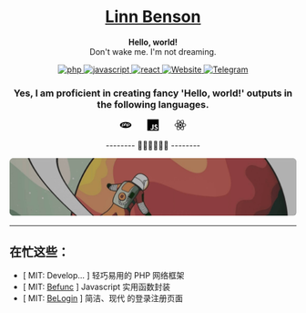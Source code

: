 <h1 align="center">
    <a href="https://github.com/LinnBenson/BeFunc">
        Linn Benson
    </a>
</h1>
<p align="center">
    <strong>Hello, world!</strong>
    <br />
    Don't wake me. I'm not dreaming.
</p>
<p align="center">
    <a href="https://github.com/LinnBenson">
        <img src="https://img.shields.io/badge/study-PHP-blue?style=for-the-badge&logo=php&logoColor=%231f2328&labelColor=%23dafbe1&color=%230969da" alt="php" />
    </a>
    <a href="https://github.com/LinnBenson">
        <img src="https://img.shields.io/badge/study-javascipt-blue?style=for-the-badge&logo=javascript&logoColor=%231f2328&labelColor=%23dafbe1&color=%230969da" alt="javascript" />
    </a>
    <a href="https://github.com/LinnBenson">
        <img src="https://img.shields.io/badge/study-react-blue?style=for-the-badge&logo=react&logoColor=%231f2328&labelColor=%23dafbe1&color=%230969da" alt="react" />
    </a>
    <a href="https://bemiun.com">
        <img src="https://img.shields.io/badge/SITE-BEMIUN-blue?style=for-the-badge&logo=coursera&logoColor=%231f2328&labelColor=%23dafbe1&color=%230969da" alt="Website" />
    </a>
    <a href="https://t.me/Beichuan">
        <img src="https://img.shields.io/badge/TG-beichuan-blue?style=for-the-badge&logo=telegram&logoColor=%231f2328&labelColor=%23dafbe1&color=%230969da" alt="Telegram" />
    </a>
</p>
<h3 align="center">
    Yes, I am proficient in creating fancy 'Hello, world!' outputs in the following languages.
</h3>
<p align="center">
    <img src="icon/php.svg" alt="Telegram" width="20px" />
    &nbsp;&nbsp;&nbsp;&nbsp;&nbsp;
    <img src="icon/javascript.svg" alt="javascript" width="20px" />
    &nbsp;&nbsp;&nbsp;&nbsp;&nbsp;
    <img src="icon/react.svg" alt="react" width="20px" />
</p>
<p align="center">
    -------- 🤣😅🤥😏🥴😋 --------
</p>
<img src="slogan.png" alt="Slogan" />

---
## 在忙这些：
- [ MIT: Develop... ] 轻巧易用的 PHP 网络框架
- [ MIT: [Befunc](https://github.com/LinnBenson/BeFunc) ] Javascript 实用函数封装
- [ MIT: [BeLogin](https://github.com/LinnBenson/BeLogin) ] 简洁、现代 的登录注册页面
